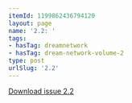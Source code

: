 ```yaml
---
itemId: 1199862436794120
layout: page
name: '2.2: '
tags:
- hasTag: dreamnetwork
- hasTag: dream-network-volume-2
type: post
urlSlug: '2.2'
---
```

<a href="files/pdfs/Volume_2/2.2-Dream-Network-Bulletin-Vol.2-No.2.pdf" download="">Download issue 2.2</a>